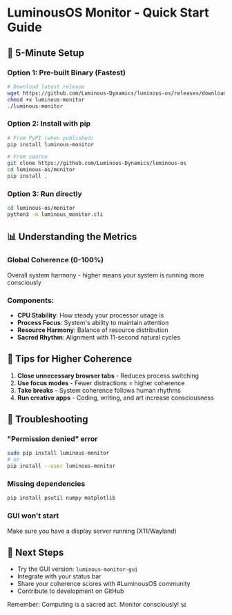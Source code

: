 # LuminousOS Monitor - Quick Start Guide

## 🚀 5-Minute Setup

### Option 1: Pre-built Binary (Fastest)
```bash
# Download latest release
wget https://github.com/Luminous-Dynamics/luminous-os/releases/download/v0.2.0/luminous-monitor
chmod +x luminous-monitor
./luminous-monitor
```

### Option 2: Install with pip
```bash
# From PyPI (when published)
pip install luminous-monitor

# From source
git clone https://github.com/Luminous-Dynamics/luminous-os
cd luminous-os/monitor
pip install .
```

### Option 3: Run directly
```bash
cd luminous-os/monitor
python3 -m luminous_monitor.cli
```

## 📊 Understanding the Metrics

### Global Coherence (0-100%)
Overall system harmony - higher means your system is running more consciously

### Components:
- **CPU Stability**: How steady your processor usage is
- **Process Focus**: System's ability to maintain attention 
- **Resource Harmony**: Balance of resource distribution
- **Sacred Rhythm**: Alignment with 11-second natural cycles

## 🎯 Tips for Higher Coherence

1. **Close unnecessary browser tabs** - Reduces process switching
2. **Use focus modes** - Fewer distractions = higher coherence
3. **Take breaks** - System coherence follows human rhythms
4. **Run creative apps** - Coding, writing, and art increase consciousness

## 🐛 Troubleshooting

### "Permission denied" error
```bash
sudo pip install luminous-monitor
# or
pip install --user luminous-monitor
```

### Missing dependencies
```bash
pip install psutil numpy matplotlib
```

### GUI won't start
Make sure you have a display server running (X11/Wayland)

## 🌟 Next Steps

- Try the GUI version: `luminous-monitor-gui`
- Integrate with your status bar
- Share your coherence scores with #LuminousOS community
- Contribute to development on GitHub

Remember: Computing is a sacred act. Monitor consciously! 🕉️